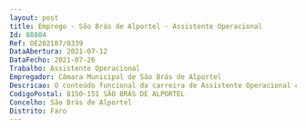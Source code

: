 ```yaml
--- 
layout: post
title: Emprego - São Brás de Alportel - Assistente Operacional
Id: 88804
Ref: OE202107/0339
DataAbertura: 2021-07-12
DataFecho: 2021-07-26
Trabalho: Assistente Operacional
Empregador: Câmara Municipal de São Brás de Alportel
Descricao: O conteúdo funcional da carreira de Assistente Operacional constante no anexo à LTFP, complementado pelas seguintes funções    Auxiliar o pedreiro durante a obra, remoção de material, carregamento de entulho e qualquer outro serviço que o pedreiro precisar  escavar valas, abrir sulcos em pisos e paredes, extraindo terras e reboco  misturar cimento, areia, água, brita e outros materiais, através de processos manuais ou mecânicos, para obtenção de argamassa ou betão  preparar e transportar materiais, ferramentas, aparelhos ou qualquer peça, limpando as e arrumando as, zelar pela conservação dos locais onde estão sendo realizados os serviços. Ocasionalmente, exercer outras funções, procedimentos, tarefas ou atribuições que lhe são cometidas, por despachos ou por determinação superior.
CodigoPostal: 8150-151 SÃO BRÁS DE ALPORTEL
Concelho: São Brás de Alportel
Distrito: Faro
--- 
```

